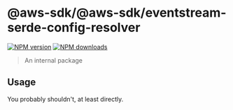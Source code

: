 # @aws-sdk/@aws-sdk/eventstream-serde-config-resolver

[![NPM version](https://img.shields.io/npm/v/@aws-sdk/@aws-sdk/eventstream-serde-config-resolver/alpha.svg)](https://www.npmjs.com/package/@aws-sdk/@aws-sdk/eventstream-serde-config-resolver)
[![NPM downloads](https://img.shields.io/npm/dm/@aws-sdk/@aws-sdk/eventstream-serde-config-resolver.svg)](https://www.npmjs.com/package/@aws-sdk/@aws-sdk/eventstream-serde-config-resolver)

> An internal package

## Usage

You probably shouldn't, at least directly.
